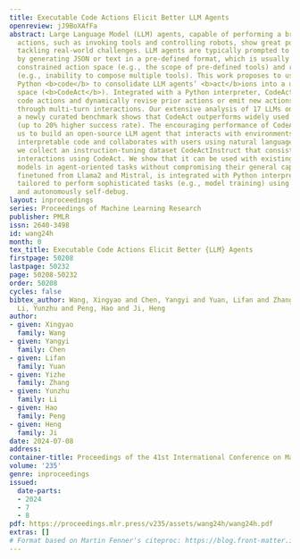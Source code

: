 ```yaml
---
title: Executable Code Actions Elicit Better LLM Agents
openreview: jJ9BoXAfFa
abstract: Large Language Model (LLM) agents, capable of performing a broad range of
  actions, such as invoking tools and controlling robots, show great potential in
  tackling real-world challenges. LLM agents are typically prompted to produce actions
  by generating JSON or text in a pre-defined format, which is usually limited by
  constrained action space (e.g., the scope of pre-defined tools) and restricted flexibility
  (e.g., inability to compose multiple tools). This work proposes to use executable
  Python <b>code</b> to consolidate LLM agents’ <b>act</b>ions into a unified action
  space (<b>CodeAct</b>). Integrated with a Python interpreter, CodeAct can execute
  code actions and dynamically revise prior actions or emit new actions upon new observations
  through multi-turn interactions. Our extensive analysis of 17 LLMs on API-Bank and
  a newly curated benchmark shows that CodeAct outperforms widely used alternatives
  (up to 20% higher success rate). The encouraging performance of CodeAct motivates
  us to build an open-source LLM agent that interacts with environments by executing
  interpretable code and collaborates with users using natural language. To this end,
  we collect an instruction-tuning dataset CodeActInstruct that consists of 7k multi-turn
  interactions using CodeAct. We show that it can be used with existing data to improve
  models in agent-oriented tasks without compromising their general capability. CodeActAgent,
  finetuned from Llama2 and Mistral, is integrated with Python interpreter and uniquely
  tailored to perform sophisticated tasks (e.g., model training) using existing libraries
  and autonomously self-debug.
layout: inproceedings
series: Proceedings of Machine Learning Research
publisher: PMLR
issn: 2640-3498
id: wang24h
month: 0
tex_title: Executable Code Actions Elicit Better {LLM} Agents
firstpage: 50208
lastpage: 50232
page: 50208-50232
order: 50208
cycles: false
bibtex_author: Wang, Xingyao and Chen, Yangyi and Yuan, Lifan and Zhang, Yizhe and
  Li, Yunzhu and Peng, Hao and Ji, Heng
author:
- given: Xingyao
  family: Wang
- given: Yangyi
  family: Chen
- given: Lifan
  family: Yuan
- given: Yizhe
  family: Zhang
- given: Yunzhu
  family: Li
- given: Hao
  family: Peng
- given: Heng
  family: Ji
date: 2024-07-08
address:
container-title: Proceedings of the 41st International Conference on Machine Learning
volume: '235'
genre: inproceedings
issued:
  date-parts:
  - 2024
  - 7
  - 8
pdf: https://proceedings.mlr.press/v235/assets/wang24h/wang24h.pdf
extras: []
# Format based on Martin Fenner's citeproc: https://blog.front-matter.io/posts/citeproc-yaml-for-bibliographies/
---
```

